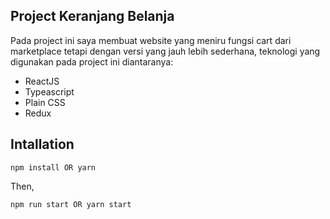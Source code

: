 ## Project Keranjang Belanja

Pada project ini saya membuat website yang meniru fungsi cart dari marketplace tetapi dengan versi yang jauh lebih sederhana, teknologi yang digunakan pada project ini diantaranya: 
- ReactJS
- Typeascript
- Plain CSS
- Redux

## Intallation

```
npm install OR yarn
```
Then,
```
npm run start OR yarn start
```
